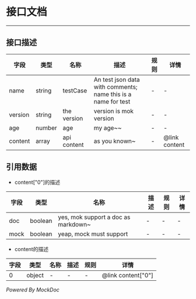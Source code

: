 # 接口文档
-------


## 接口描述


字段 | 类型 | 名称 | 描述 | 规则 | 详情
---|------|------|------|------|---
 name  |  string  |  testCase  |  An test json data with comments; name this is a name for test  |  -  |  - 
 version  |  string  |  the version  |  version is mok version  |  -  |  - 
 age  |  number  |  age  |  my age~~  |  -  |  - 
 content  |  array  |  api content  |  as you known~  |  -  | @link content

## 引用数据


* content["0"]的描述

字段 | 类型 | 名称 | 描述 | 规则 | 详情
---|------|------|------|------|---
 doc  |  boolean  |  yes, mok support a doc as markdown~  |  -  |  -  |  - 
 mock  |  boolean  |  yeap, mock must support  |  -  |  -  |  - 

* content的描述

字段 | 类型 | 名称 | 描述 | 规则 | 详情
---|------|------|------|------|---
 0  |  object  |  -  |  -  |  -  | @link content["0"]

*Powered By MockDoc* 
